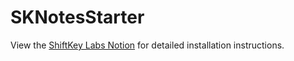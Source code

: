 # SKNotesStarter

View the [ShiftKey Labs Notion](https://shiftkeylabs.notion.site/Project-Install-Instructions-f937641104bc42e098fcfefcf7349608) for detailed installation instructions.